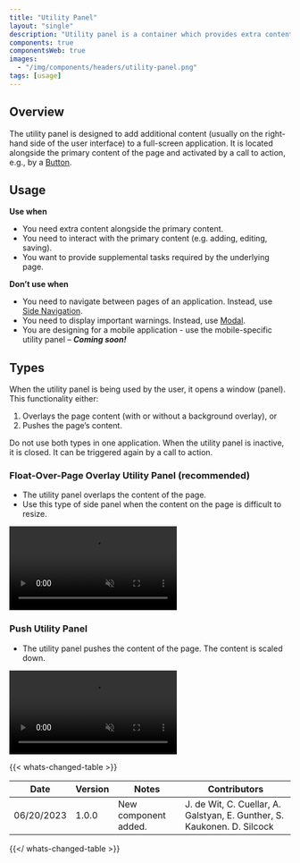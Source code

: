 ```yaml
---
title: "Utility Panel"
layout: "single"
description: "Utility panel is a container which provides extra content alongside with the primary screen content."
components: true
componentsWeb: true
images:
  - "/img/components/headers/utility-panel.png"
tags: [usage]
---
```


## Overview

The utility panel is designed to add additional content (usually on the right-hand side of the user interface) to a full-screen application. It is located alongside the primary content of the page and activated by a call to action, e.g., by a [Button](/components/web/buttons/).

## Usage

**Use when**

- You need extra content alongside the primary content.
- You need to interact with the primary content (e.g. adding, editing, saving).
- You want to provide supplemental tasks required by the underlying page.

**Don’t use when**

- You need to navigate between pages of an application. Instead, use [Side Navigation](/components/web/side-navigation/).
- You need to display important warnings. Instead, use [Modal](/components/web/modal/).
- You are designing for a mobile application - use the mobile-specific utility panel – **_Coming soon!_**

## Types

When the utility panel is being used by the user, it opens a window (panel). This functionality either:

1. Overlays the page content (with or without a background overlay), or
2. Pushes the page’s content.

Do not use both types in one application.
When the utility panel is inactive, it is closed. It can be triggered again by a call to action.

### Float-Over-Page Overlay Utility Panel (recommended)

- The utility panel overlaps the content of the page.
- Use this type of side panel when the content on the page is difficult to resize.

<video width="300" controls autoplay="false" disablepictureinpicture disableremoteplayback muted="true">
    <source src="/img/components/utility-panel-overlay.mp4" type="video/mp4">
    Your browser does not support the video tag.
</video>

### Push Utility Panel

- The utility panel pushes the content of the page. The content is scaled down.

<video width="300" controls autoplay="false" disablepictureinpicture disableremoteplayback muted="true">
    <source src="/img/components/utility-panel-push.mp4" type="video/mp4">
    Your browser does not support the video tag.
</video>

{{< whats-changed-table >}}

| Date       | Version | Notes                | Contributors                                                            |
| ---------- | ------- | -------------------- | ----------------------------------------------------------------------- |
| 06/20/2023 | 1.0.0   | New component added. | J. de Wit, C. Cuellar, A. Galstyan, E. Gunther, S. Kaukonen. D. Silcock |

{{</ whats-changed-table >}}
